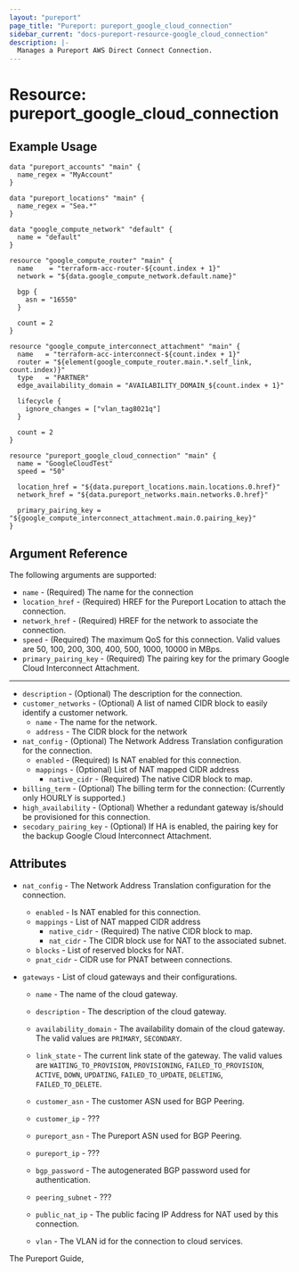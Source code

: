 ```yaml
---
layout: "pureport"
page_title: "Pureport: pureport_google_cloud_connection"
sidebar_current: "docs-pureport-resource-google_cloud_connection"
description: |-
  Manages a Pureport AWS Direct Connect Connection.
---
```


# Resource: pureport\_google\_cloud\_connection

## Example Usage

```hcl
data "pureport_accounts" "main" {
  name_regex = "MyAccount"
}

data "pureport_locations" "main" {
  name_regex = "Sea.*"
}

data "google_compute_network" "default" {
  name = "default"
}

resource "google_compute_router" "main" {
  name    = "terraform-acc-router-${count.index + 1}"
  network = "${data.google_compute_network.default.name}"

  bgp {
    asn = "16550"
  }

  count = 2
}

resource "google_compute_interconnect_attachment" "main" {
  name   = "terraform-acc-interconnect-${count.index + 1}"
  router = "${element(google_compute_router.main.*.self_link, count.index)}"
  type   = "PARTNER"
  edge_availability_domain = "AVAILABILITY_DOMAIN_${count.index + 1}"

  lifecycle {
    ignore_changes = ["vlan_tag8021q"]
  }

  count = 2
}

resource "pureport_google_cloud_connection" "main" {
  name = "GoogleCloudTest"
  speed = "50"

  location_href = "${data.pureport_locations.main.locations.0.href}"
  network_href = "${data.pureport_networks.main.networks.0.href}"

  primary_pairing_key = "${google_compute_interconnect_attachment.main.0.pairing_key}"
}
```

## Argument Reference

The following arguments are supported:

* `name` - (Required) The name for the connection
* `location_href` - (Required) HREF for the Pureport Location to attach the connection.
* `network_href` - (Required) HREF for the network to associate the connection.
* `speed` - (Required) The maximum QoS for this connection. Valid values are 50, 100, 200, 300, 400, 500, 1000, 10000 in MBps.
* `primary_pairing_key` - (Required) The pairing key for the primary Google Cloud Interconnect Attachment.

- - -
* `description` - (Optional) The description for the connection.
* `customer_networks` - (Optional) A list of named CIDR block to easily identify a customer network.
    * `name` - The name for the network.
    * `address` - The CIDR block for the network
* `nat_config` - (Optional) The Network Address Translation configuration for the connection.
    * `enabled` - (Required) Is NAT enabled for this connection.
    * `mappings` - (Optional) List of NAT mapped CIDR address
        * `native_cidr` - (Required) The native CIDR block to map.
* `billing_term` - (Optional) The billing term for the connection: (Currently only HOURLY is supported.)
* `high_availability` - (Optional) Whether a redundant gateway is/should be provisioned for this connection.
* `secodary_pairing_key` - (Optional) If HA is enabled, the pairing key for the backup Google Cloud Interconnect Attachment.

## Attributes

* `nat_config` - The Network Address Translation configuration for the connection.
    * `enabled` - Is NAT enabled for this connection.
    * `mappings` - List of NAT mapped CIDR address
        * `native_cidr` - (Required) The native CIDR block to map.
        * `nat_cidr` - The CIDR block use for NAT to the associated subnet.
    * `blocks` - List of reserved blocks for NAT.
    * `pnat_cidr` - CIDR use for PNAT between connections.

* `gateways` - List of cloud gateways and their configurations.

    * `name` - The name of the cloud gateway.

    * `description` - The description of the cloud gateway.

    * `availability_domain` - The availability domain of the cloud gateway. The valid values are `PRIMARY`, `SECONDARY`.

    * `link_state` - The current link state of the gateway. The valid values are `WAITING_TO_PROVISION`, `PROVISIONING`, `FAILED_TO_PROVISION`, `ACTIVE`, `DOWN`, `UPDATING`, `FAILED_TO_UPDATE`, `DELETING`, `FAILED_TO_DELETE`.

    * `customer_asn` - The customer ASN used for BGP Peering.

    * `customer_ip` - ???

    * `pureport_asn` - The Pureport ASN used for BGP Peering.

    * `pureport_ip` - ???

    * `bgp_password` - The autogenerated BGP password used for authentication.

    * `peering_subnet` - ???

    * `public_nat_ip` - The public facing IP Address for NAT used by this connection.

    * `vlan` - The VLAN id for the connection to cloud services.

The Pureport Guide, []()
